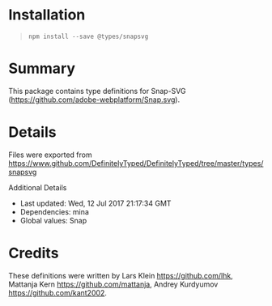 # Installation
> `npm install --save @types/snapsvg`

# Summary
This package contains type definitions for Snap-SVG (https://github.com/adobe-webplatform/Snap.svg).

# Details
Files were exported from https://www.github.com/DefinitelyTyped/DefinitelyTyped/tree/master/types/snapsvg

Additional Details
 * Last updated: Wed, 12 Jul 2017 21:17:34 GMT
 * Dependencies: mina
 * Global values: Snap

# Credits
These definitions were written by Lars Klein <https://github.com/lhk>, Mattanja Kern <https://github.com/mattanja>, Andrey Kurdyumov <https://github.com/kant2002>.
